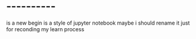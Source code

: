 # ----------
is a new begin
is a style of jupyter notebook
maybe i should rename it 
just for reconding my learn process

